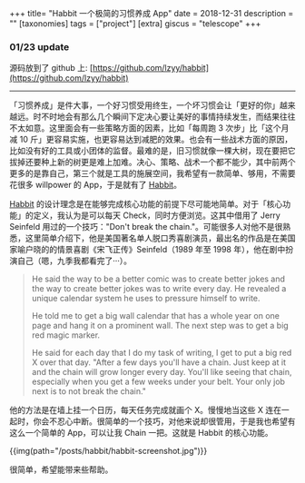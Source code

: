 +++
title= "Habbit 一个极简的习惯养成 App"
date = 2018-12-31
description = ""
[taxonomies]
tags = ["project"]
[extra]
giscus = "telescope"
+++

### 01/23 update

源码放到了 github 上: [https://github.com/lzyy/habbit](https://github.com/lzyy/habbit)

---

「习惯养成」是件大事，一个好习惯受用终生，一个坏习惯会让「更好的你」越来越远。时不时地会有那么几个瞬间下定决心要让美好的事情持续发生，而结果往往不太如意。这里面会有一些策略方面的因素，比如「每周跑 3 次步」比「这个月减 10 斤」更容易实施，也更容易达到减肥的效果。也会有一些战术方面的原因，比如没有好的工具或小团体的监督。最难的是，旧习惯就像一棵大树，现在要把它拔掉还要种上新的树更是难上加难。决心、策略、战术一个都不能少，其中前两个更多的是靠自己，第三个就是工具的施展空间，我希望有一款简单、够用，不需要花很多 willpower 的 App，于是就有了 [Habbit](http://habbit.life/)。

[Habbit](http://habbit.life/) 的设计理念是在能够完成核心功能的前提下尽可能地简单。对于「核心功能」的定义，我认为是可以每天 Check，同时方便浏览。这其中借用了 Jerry Seinfeld 用过的一个技巧："Don't break the chain."。可能很多人对他不是很熟悉，这里简单介绍下，他是美国著名单人脱口秀喜剧演员，最出名的作品是在美国家喻户晓的的情景喜剧《宋飞正传》Seinfeld（1989 年至 1998 年），他在剧中扮演自己（嗯，九季我都看完了···）。

> He said the way to be a better comic was to create better jokes and the way to create better jokes was to write every day. He revealed a unique calendar system he uses to pressure himself to write.
>
> He told me to get a big wall calendar that has a whole year on one page and hang it on a prominent wall. The next step was to get a big red magic marker.
>
> He said for each day that I do my task of writing, I get to put a big red X over that day. "After a few days you'll have a chain. Just keep at it and the chain will grow longer every day. You'll like seeing that chain, especially when you get a few weeks under your belt. Your only job next is to not break the chain."

他的方法是在墙上挂一个日历，每天任务完成就画个 X。慢慢地当这些 X 连在一起时，你会不忍心中断。很简单的一个技巧，对他来说却很管用，于是我也希望有这么一个简单的 App，可以让我 Chain 一把。这就是 Habbit 的核心功能。

{{img(path="/posts/habbit/habbit-screenshot.jpg")}}

很简单，希望能带来些帮助。
